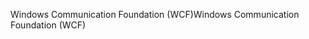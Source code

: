 <span data-ttu-id="20444-101">Windows Communication Foundation (WCF)</span><span class="sxs-lookup"><span data-stu-id="20444-101">Windows Communication Foundation (WCF)</span></span>